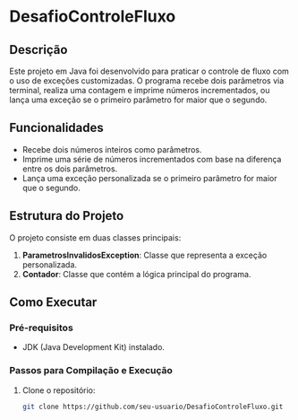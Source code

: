 # DesafioControleFluxo

## Descrição
Este projeto em Java foi desenvolvido para praticar o controle de fluxo com o uso de exceções customizadas. O programa recebe dois parâmetros via terminal, realiza uma contagem e imprime números incrementados, ou lança uma exceção se o primeiro parâmetro for maior que o segundo.

## Funcionalidades
- Recebe dois números inteiros como parâmetros.
- Imprime uma série de números incrementados com base na diferença entre os dois parâmetros.
- Lança uma exceção personalizada se o primeiro parâmetro for maior que o segundo.

## Estrutura do Projeto
O projeto consiste em duas classes principais:
1. **ParametrosInvalidosException**: Classe que representa a exceção personalizada.
2. **Contador**: Classe que contém a lógica principal do programa.

## Como Executar

### Pré-requisitos
- JDK (Java Development Kit) instalado.

### Passos para Compilação e Execução

1. Clone o repositório:
   ```sh
   git clone https://github.com/seu-usuario/DesafioControleFluxo.git
